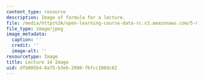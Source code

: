 ```yaml
---
content_type: resource
description: Image of formula for a lecture.
file: /media/https%3A/open-learning-course-data-rc.s3.amazonaws.com/5-80-small-molecule-spectroscopy-and-dynamics-fall-2008/dfb005b48a75b3eb2980fbfcc100dc62_lec14image1.jpg
file_type: image/jpeg
image_metadata:
  caption: ''
  credit: ''
  image-alt: ''
resourcetype: Image
title: Lecture 14 Image
uid: dfb005b4-8a75-b3eb-2980-fbfcc100dc62
---
```

